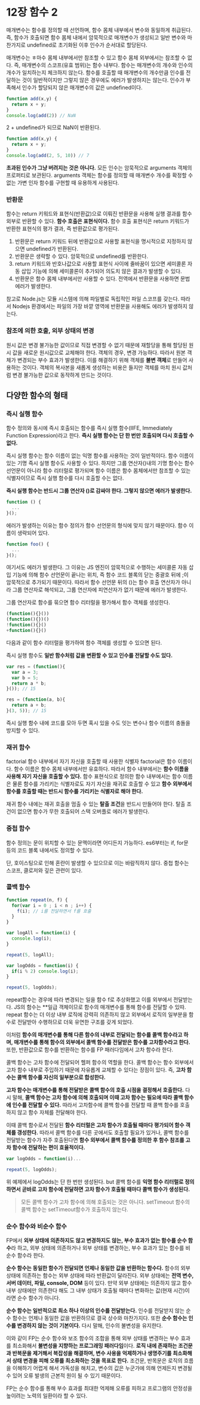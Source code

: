 # 12장 함수 2
매개변수는 함수를 정의할 때 선언하며, 함수 몸체 내부에서 변수와 동일하게 취급된다. 즉, 함수가 호출되면 함수 몸체 내에서 암묵적으로 매개변수가 생성되고 일반 변수와 마찬가지로 undefined로 초기화된 이후 인수가 순서대로 할당된다.

매개변수는 ㅎ마수 몸체 내부에서만 참조할 수 있고 함수 몸체 외부에서는 참조할 수 없다. 즉, 매개변수의 스코프(유효 범위)는 함수 내부다. 함수는 매개변수의 개수와 인수의 개수가 일치하는지 체크하지 않는다. 함수를 호출할 때 매개변수의 개수만큼 인수를 전달하는 것이 일반적이지만 그렇지 않은 경우에도 에러가 발생하지는 않는다. 인수가 부족해서 인수가 할당되지 않은 매개변수의 값은 undefined이다.

``` js
function add(x,y) {
  return x + y;
}
console.log(add(2)) // NaN
```
2 + undefined가 되므로 NaN이 반환된다.

``` js
function add(x,y) {
  return x + y;
}
console.log(add(2, 5, 10)) // 7
```
**초과된 인수가 그냥 버려지는 것은 아니다.** 모든 인수는 암묵적으로 arguments 객체의 프로퍼티로 보관된다. arguments 객체는 함수를 정의할 때 매개변수 개수를 확정할 수 없는 가변 인자 함수를 구현할 때 유용하게 사용된다.

### 반환문
함수는 return 키워드와 표현식(반환값)으로 이뤄진 반환문을 사용해 실행 결과를 함수 외부로 반환할 수 있다. **함수 호출은 표현식이다.** 함수 호출 표현식은 return 키워드가 반환한 표현식의 평가 결과, 즉 반환값으로 평가된다.
1. 반환문은 return 키워드 뒤에 반환값으로 사용할 표현식을 명시적으로 지정하지 않으면 undefined가 반환된다.
2. 반환문은 생략할 수 있다. 암묵적으로 undefined를 반환한다.
3. return 키워드와 반호나값으로 사용할 표현식 사이에 줄바꿈이 있으면 세미콜론 자동 삽입 기능에 의해 세미콜론이 추가되어 의도치 않은 결과가 발생할 수 있다.
4. 반환문은 함수 몸체 내부에서만 사용할 수 있다. 전역에서 반환문을 사용하면 문법 에러가 발생한다.

참고로 Node.js는 모듈 시스템에 의해 파일별로 독립적인 파일 스코프를 갖는다. 따라서 Nodejs 환경에서는 파일의 가장 바깥 영역에 반환문을 사용해도 에러가 발생하지 않는다.

### 참조에 의한 호출, 외부 상태의 변경
원시 값은 변경 불가능한 값이므로 직접 변경할 수 없기 때문에 재할당을 통해 할당된 원시 값을 새로운 원시값으로 교체해야 한다. 객체의 경우, 변경 가능하다. 따라서 원본 객체가 변경되는 부수 효과가 발생한다. 이를 해결하기 위해 객체를 **불변 객체**로 만들어 사용하는 것이다. 객체의 복사본을 새롭게 생성하는 비용은 들지만 객체를 마치 원시 값처럼 변경 불가능한 값으로 동작하게 만드는 것이다.

## 다양한 함수의 형태
### 즉시 실행 함수
함수 정의와 동시에 즉시 호출되는 함수를 즉시 실행 함수(IIFE, Immediately Function Expression)라고 한다. **즉시 실행 함수는 단 한 번만 호출되며 다시 호출할 수 없다.**

즉시 실행 함수는 함수 이름이 없는 익명 함수를 사용하는 것이 일반적이다. 함수 이름이 있는 기명 즉시 실행 함수도 사용할 수 있다. 하지만 그룹 연산자()내의 기명 함수는 함수 선언문이 아니라 함수 리터럴로 평가되며 함수 이름은 함수 몸체에서만 참조할 수 있는 식별자이므로 즉시 실행 함수를 다시 호출할 수는 없다.

**즉시 실행 함수는 반드시 그룹 연산자 ()로 감싸야 한다. 그렇지 않으면 에러가 발생한다.**
``` js
function () {
  ...
}();
```
에러가 발생하는 이유는 함수 정의가 함수 선언문의 형식에 맞지 않기 때문이다. 함수 이름이 생략되어 있다.

``` js
function foo() {
  ...
}();
```
여기서도 에러가 발생한다. 그 이유는 JS 엔진이 암묵적으로 수행하는 세미콜론 자동 삽입 기능에 의해 함수 선언문이 끝나는 위치, 즉 함수 코드 블록의 닫는 중괄호 뒤에 ;이 암묵적으로 추가되기 때문이다. 따라서 함수 선언문 뒤의 ()는 함수 호출 연산자가 아니라 그룹 연산자로 해석되고, 그룹 연산자에 피연산자가 없기 때문에 에러가 발생한다.

그룹 연산자로 함수를 묶으면 함수 리터럴을 평가해서 함수 객체를 생성한다.
``` js
(function(){}())
(function(){})()
!function(){}()
+function(){}()
```
다음과 같이 함수 리터럴을 평가하여 함수 객체를 생성할 수 있으면 된다.

즉시 실행 함수도 **일반 함수처럼 값을 변환할 수 있고 인수를 전달할 수도 있다.**
``` js
var res = (function(){
  var a = 3;
  var b = 5;
  return a * b;
}()); // 15

res = (function(a, b){
  return a + b;
}(3, 5)); // 15 
```
즉시 실행 함수 내에 코드를 모아 두면 혹시 있을 수도 잇는 변수나 함수 이름의 충돌을 방지할 수 있다.

### 재귀 함수
factorial 함수 내부에서 자기 자신을 호출할 때 사용한 식별자 factorial은 함수 이름이다. 함수 이름은 함수 몸체 내부에서만 유효하다. 따라서 함수 내부에서는 **함수 이름을 사용해 자기 자신을 호출할 수 있다.** 함수 표현식으로 정의한 함수 내부에서는 함수 이름은 물론 함수를 가리키는 식별자로도 자기 자신을 재귀로 호출할 수 있고 **함수 외부에서 함수를 호출할 때는 반드시 함수를 가리키는 식별자로 해야 한다.**

재귀 함수 내에는 재귀 호출을 멈출 수 있는 **탈출 조건**을 반드시 만들어야 한다. 탈출 조건이 없으면 함수가 무한 호출되어 스택 오버플로 에러가 발생한다.

### 중첩 함수
함수 정의는 문이 위치할 수 있는 문맥이라면 어디든지 가능하다. es6부터는 if, for문 등의 코드 블록 내에서도 정의할 수 있다.

단, 호이스팅으로 인해 혼란이 발생할 수 있으므로 이는 바람직하지 않다. 중첩 함수는 스코프, 클로저와 깊은 관련이 있다.

### 콜백 함수
``` js
function repeat(n, f) {
  for(var i = 0 ; i < n ; i++) {
    f(i); // i를 전달하면서 f를 호출
  }
}

var logAll = function(i) {
  console.log(i);
}

repeat(5, logAll);

var logOdds = function(i) {
  if(i % 2) console.log(i);
}

repeat(5, logOdds);
```
repeat함수는 경우에 따라 변경되는 일을 함수 f로 추상화했고 이를 외부에서 전달받는다. JS의 함수는 **일급 객체이므로 함수의 매개변수를 통해 함수를 전달할 수 있따. repeat 함수는 더 이상 내부 로직에 강력히 의존하지 않고 외부에서 로직의 일부분을 함수로 전달받아 수행하므로 더욱 유연한 구조를 갖게 되었다.

이처럼 **함수의 매개변수를 통해 다른 함수의 내부로 전달되는 함수를 콜백 함수라고 하며, 매개변수를 통해 함수의 외부에서 콜백 함수를 전달받은 함수를 고차함수라고 한다.** 또한, 반환값으로 함수를 반환하는 함수를 FP 패러다임에서 고차 함수라 한다.

콜백 함수는 고차 함수에 전달되어 헬퍼 함수의 역할을 한다. 콜백 함수는 함수 외부에서 고차 함수 내부로 주입하기 때문에 자유롭게 교체할 수 있다는 장점이 있다. 즉, **고차 함수는 콜백 함수를 자신의 일부분으로 합성한다.**

**고차 함수는 매개변수를 통해 전달받은 콜백 함수의 호출 시점을 결정해서 호출한다.** 다시 말해, **콜백 함수는 고차 함수에 의해 호출되며 이때 고차 함수는 필요에 따라 콜백 함수에 인수를 전달할 수 있다.** 따라서 고차함수에 콜백 함수를 전달할 때 콜백 함수를 호출하지 않고 함수 자체를 전달해야 한다.

이때 콜백 함수로서 전달된 **함수 리터럴은 고차 함수가 호출될 때마다 평가되어 함수 객체를 갱성한다.** 따라서 콜백 함수를 다른 곳에서도 호출할 필요가 있거나, 콜백 함수를 전달받는 함수가 자주 호출된다면 **함수 외부에서 콜백 함수를 정의한 후 함수 참조를 고차 함수에 전달하는 편이 효율적이다.**
``` js
var logOdds = function(i)...

repeat(5, logOdds);
```
위 예제에서 logOdds는 단 한 번만 생성된다. but 콜백 함수를 **익명 함수 리터럴로 정의하면서 곧바로 고차 함수에 전달하면 고차 함수가 호출될 때마다 콜백 함수가 생성된다.**

> 모든 콜백 함수가 고차 함수에 의해 호출되는 것은 아니다. setTimeout 함수의 콜백 함수는 setTimeout함수가 호출하지 않는다.

### 순수 함수와 비순수 함수
FP에서 **외부 상태에 의존하지도 않고 변경하지도 않는, 부수 효과가 없는 함수를 순수 함수**라 하고, 외부 상태에 의존하거나 외부 상태를 변경하는, 부수 효과가 있는 함수를 비순수 함수라 한다.

**순수 함수는 동일한 함수가 전달되면 언제나 동일한 값을 반환하는 함수다.** 함수의 외부 상태에 의존하는 함수는 외부 상태에 따라 반환값이 달라진다. 외부 상태에는 **전역 변수, 서버 데이터, 파일, console, DOM** 등이 있다. 만약 외부 상태에는 의존하지 않고 함수 내부 상태에만 의존한다 해도 그 내부 상태가 호출될 때마다 변화하는 값(현재 시간)이라면 순수 함수가 아니다.

**순수 함수는 일반적으로 최소 하나 이상의 인수를 전달받는다.** 인수를 전달받지 않는 순수 함수는 언제나 동일한 값을 반환하므로 결국 상수와 마찬가지다. 또한 **순수 함수는 인수를 변경하지 않는 것이 기본이다.** 다시 말해, 인수의 불변성을 유지한다.

이와 같이 FP는 순수 함수와 보조 함수의 조합을 통해 외부 상태를 변경하는 부수 효과를 최소화해서 **불변성을 지향하는 프로그래밍 패러다임**이다. **로직 내에 존재하는 조건문과 반복문을 제거해서 복잡성을 해결하며, 변수 사용을 억제하거나 생명주기를 최소화해서 상태 변경을 피해 오류를 최소화하는 것을 목표로 한다.** 조건문, 반목문은 로직의 흐름을 이해하기 어렵게 해서 가독성을 해치고, 변수의 값은 누군가에 의해 언제든지 변경될 수 있어 오류 발생의 근본적 원이 될 수 있기 때문이다.

FP는 순수 함수를 통해 부수 효과를 최대한 억제해 오류를 피하고 프로그램의 안정성을 높이려는 노력의 일환이라 할 수 있다.